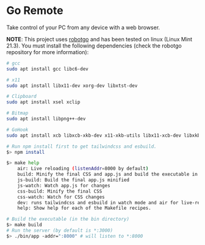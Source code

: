 # Go Remote

Take control of your PC from any device with a web browser.

**NOTE**: This project uses [robotgo](https://github.com/go-vgo/robotgo) and has been tested on linux (Linux Mint 21.3).
You must install the following dependencies (check the robotgo repository for more information):

```sh
# gcc
sudo apt install gcc libc6-dev

# x11
sudo apt install libx11-dev xorg-dev libxtst-dev

# Clipboard
sudo apt install xsel xclip

# Bitmap
sudo apt install libpng++-dev

# GoHook
sudo apt install xcb libxcb-xkb-dev x11-xkb-utils libx11-xcb-dev libxkbcommon-x11-dev libxkbcommon-dev
```

```sh
# Run npm install first to get tailwindcss and esbuild.
$> npm install

$> make help
    air: Live reloading (listenAddr=8000 by default)
    build: Minify the final CSS and app.js and build the executable in the "bin" directory.
    js-build: Build the final app.js minified
    js-watch: Watch app.js for changes
    css-build: Minify the final CSS
    css-watch: Watch for CSS changes
    dev: runs tailwindcss and esbuild in watch mode and air for live-reloading
    help: Show help for each of the Makefile recipes.
```

```sh
# Build the executable (in the bin directory)
$> make build
# Run the server (by default is *:3000)
$> ./bin/app -addr=":8000" # will listen to *:8000
```
